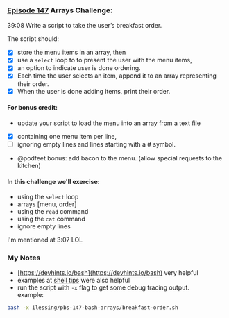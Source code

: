 ### [Episode 147](https://pbs.bartificer.net/pbs147) Arrays Challenge:

39:08 Write a script to take the user’s breakfast order.

The script should: 

- [x] store the menu items in an array, then 
- [x] use a `select` loop to to present the user with the menu items, 
- [x] an option to indicate user is done ordering. 
- [x] Each time the user selects an item, append it to an array representing their order. 
- [x] When the user is done adding items, print their order.

#### For bonus credit: 
-  update your script to load the menu into an array from a text file
  - [x]  containing one menu item per line, 
  - [ ] ignoring empty lines and lines starting with a # symbol.
- @podfeet bonus: add bacon to the menu.  (allow special requests to the kitchen)

#### In this challenge we'll exercise:

- using the `select` loop
- arrays [menu, order]
- using the `read` command
- using the `cat` command
- ignore empty lines

I'm mentioned at 3:07 LOL

### My Notes

- [https://devhints.io/bash](https://devhints.io/bash) very helpful 
- examples at [shell tips](https://www.shell-tips.com/bash/select-loop/#gsc.tab=0) were also helpful
- run the script with `-x` flag to get some debug tracing output.  
example:

```sh
bash -x ilessing/pbs-147-bash-arrays/breakfast-order.sh
```
